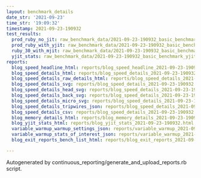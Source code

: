 ```yaml
---
layout: benchmark_details
date_str: '2021-09-23'
time_str: '19:09:32'
timestamp: 2021-09-23-190932
test_results:
  prod_ruby_no_jit: raw_benchmark_data/2021-09-23-190932_basic_benchmark_prod_ruby_no_jit.json
  prod_ruby_with_yjit: raw_benchmark_data/2021-09-23-190932_basic_benchmark_prod_ruby_with_yjit.json
  ruby_30_with_mjit: raw_benchmark_data/2021-09-23-190932_basic_benchmark_ruby_30_with_mjit.json
  yjit_stats: raw_benchmark_data/2021-09-23-190932_basic_benchmark_yjit_stats.json
reports:
  blog_speed_headline_html: reports/blog_speed_headline_2021-09-23-190932.html
  blog_speed_details_html: reports/blog_speed_details_2021-09-23-190932.html
  blog_speed_details_raw_details_html: reports/blog_speed_details_2021-09-23-190932.raw_details.html
  blog_speed_details_svg: reports/blog_speed_details_2021-09-23-190932.svg
  blog_speed_details_head_svg: reports/blog_speed_details_2021-09-23-190932.head.svg
  blog_speed_details_back_svg: reports/blog_speed_details_2021-09-23-190932.back.svg
  blog_speed_details_micro_svg: reports/blog_speed_details_2021-09-23-190932.micro.svg
  blog_speed_details_tripwires_json: reports/blog_speed_details_2021-09-23-190932.tripwires.json
  blog_speed_details_csv: reports/blog_speed_details_2021-09-23-190932.csv
  blog_memory_details_html: reports/blog_memory_details_2021-09-23-190932.html
  blog_yjit_stats_html: reports/blog_yjit_stats_2021-09-23-190932.html
  variable_warmup_warmup_settings_json: reports/variable_warmup_2021-09-23-190932.warmup_settings.json
  variable_warmup_stats_of_interest_json: reports/variable_warmup_2021-09-23-190932.stats_of_interest.json
  blog_exit_reports_bench_list_html: reports/blog_exit_reports_2021-09-23-190932.bench_list.html

---
```

Autogenerated by continuous_reporting/generate_and_upload_reports.rb script.
